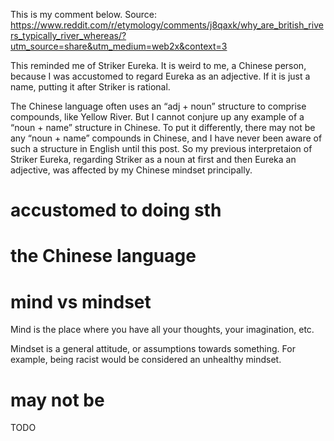 This is my comment below. Source: https://www.reddit.com/r/etymology/comments/j8qaxk/why_are_british_rivers_typically_river_whereas/?utm_source=share&utm_medium=web2x&context=3

This reminded me of Striker Eureka. It is weird to me, a Chinese person, because I was accustomed to regard Eureka as an adjective. If it is just a name, putting it after Striker is rational.

The Chinese language often uses an “adj + noun” structure to comprise compounds, like Yellow River. But I cannot conjure up any example of a “noun + name” structure in Chinese. To put it differently, there may not be any “noun + name” compounds in Chinese, and I have never been aware of such a structure in English until this post. So my previous interpretaion of Striker Eureka, regarding Striker as a noun at first and then Eureka an adjective, was affected by my Chinese mindset principally.

# accustomed to doing sth

# the Chinese language

# mind vs mindset

Mind is the place where you have all your thoughts, your imagination, etc.

Mindset is a general attitude, or assumptions towards something. For example, being racist would be considered an unhealthy mindset.

# may not be

TODO
